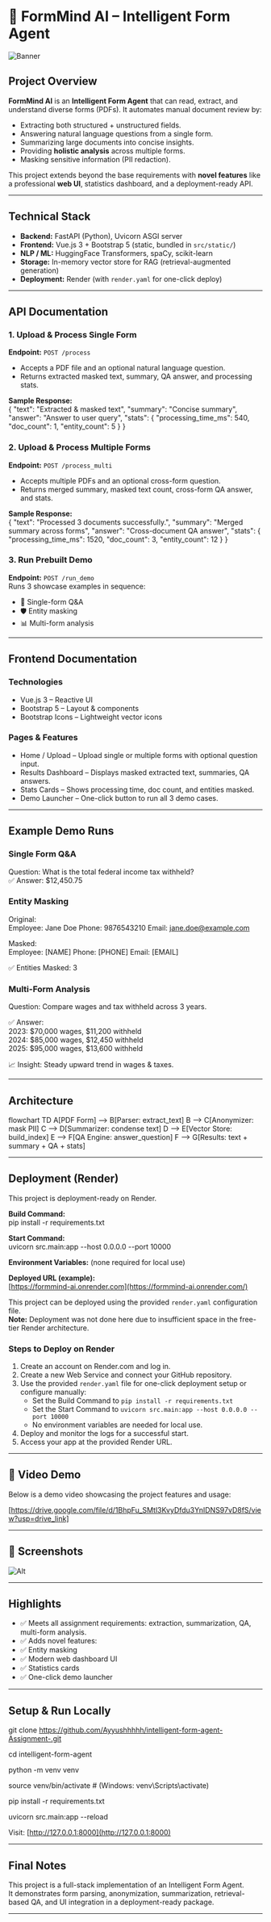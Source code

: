 # 🤖 FormMind AI – Intelligent Form Agent  

![Banner](img/p.png) 

##  Project Overview
**FormMind AI** is an **Intelligent Form Agent** that can read, extract, and understand diverse forms (PDFs). It automates manual document review by:  

- Extracting both structured + unstructured fields.  
- Answering natural language questions from a single form.  
- Summarizing large documents into concise insights.  
- Providing **holistic analysis** across multiple forms.  
- Masking sensitive information (PII redaction).  

This project extends beyond the base requirements with **novel features** like a professional **web UI**, statistics dashboard, and a deployment-ready API.

---

##  Technical Stack
- **Backend:** FastAPI (Python), Uvicorn ASGI server  
- **Frontend:** Vue.js 3 + Bootstrap 5 (static, bundled in `src/static/`)  
- **NLP / ML:** HuggingFace Transformers, spaCy, scikit-learn  
- **Storage:** In-memory vector store for RAG (retrieval-augmented generation)  
- **Deployment:** Render (with `render.yaml` for one-click deploy)  

---

##  API Documentation 

### **1. Upload & Process Single Form**
**Endpoint:** `POST /process`  
- Accepts a PDF file and an optional natural language question.  
- Returns extracted masked text, summary, QA answer, and processing stats.  

**Sample Response:**  
{
"text": "Extracted & masked text",
"summary": "Concise summary",
"answer": "Answer to user query",
"stats": {
"processing_time_ms": 540,
"doc_count": 1,
"entity_count": 5
}
}


### 2. Upload & Process Multiple Forms  
**Endpoint:** `POST /process_multi`  

- Accepts multiple PDFs and an optional cross-form question.  
- Returns merged summary, masked text count, cross-form QA answer, and stats.  

**Sample Response:**  
{
"text": "Processed 3 documents successfully.",
"summary": "Merged summary across forms",
"answer": "Cross-document QA answer",
"stats": {
"processing_time_ms": 1520,
"doc_count": 3,
"entity_count": 12
}
}


### 3. Run Prebuilt Demo  
**Endpoint:** `POST /run_demo`  
Runs 3 showcase examples in sequence:  

- 📝 Single-form Q&A  
- 🛡️ Entity masking  
- 📊 Multi-form analysis  

---

##  Frontend Documentation

### Technologies
- Vue.js 3 – Reactive UI  
- Bootstrap 5 – Layout & components  
- Bootstrap Icons – Lightweight vector icons  

### Pages & Features
- Home / Upload – Upload single or multiple forms with optional question input.  
- Results Dashboard – Displays masked extracted text, summaries, QA answers.  
- Stats Cards – Shows processing time, doc count, and entities masked.  
- Demo Launcher – One-click button to run all 3 demo cases.  

---

##  Example Demo Runs

###  Single Form Q&A  
Question: What is the total federal income tax withheld?  
✅ Answer: $12,450.75  

###  Entity Masking  
Original:  
Employee: Jane Doe
Phone: 9876543210
Email: jane.doe@example.com

Masked:  
Employee: [NAME]
Phone: [PHONE]
Email: [EMAIL]


✅ Entities Masked: 3  

### Multi-Form Analysis  
Question: Compare wages and tax withheld across 3 years.  

✅ Answer:  
2023: $70,000 wages, $11,200 withheld  
2024: $85,000 wages, $12,450 withheld  
2025: $95,000 wages, $13,600 withheld  

📈 Insight: Steady upward trend in wages & taxes.  

---

##  Architecture
flowchart TD
A[PDF Form] --> B[Parser: extract_text]
B --> C[Anonymizer: mask PII]
C --> D[Summarizer: condense text]
D --> E[Vector Store: build_index]
E --> F[QA Engine: answer_question]
F --> G[Results: text + summary + QA + stats]


---

##  Deployment (Render)

This project is deployment-ready on Render.

**Build Command:**  
pip install -r requirements.txt


**Start Command:**  
uvicorn src.main:app --host 0.0.0.0 --port 10000


**Environment Variables:** (none required for local use)

**Deployed URL (example):**  
[https://formmind-ai.onrender.com](https://formmind-ai.onrender.com/)

This project can be deployed using the provided `render.yaml` configuration file.  
**Note:** Deployment was not done here due to insufficient space in the free-tier Render architecture.

### Steps to Deploy on Render
1. Create an account on Render.com and log in.  
2. Create a new Web Service and connect your GitHub repository.  
3. Use the provided `render.yaml` file for one-click deployment setup or configure manually:
   - Set the Build Command to `pip install -r requirements.txt`  
   - Set the Start Command to `uvicorn src.main:app --host 0.0.0.0 --port 10000`  
   - No environment variables are needed for local use.  
4. Deploy and monitor the logs for a successful start.  
5. Access your app at the provided Render URL.

---

## 🎥 Video Demo
Below is a demo video showcasing the project features and usage:

[https://drive.google.com/file/d/1BhpFu_SMtl3KvyDfdu3YnIDNS97vD8fS/view?usp=drive_link]


---

## 📸 Screenshots
![Alt](img/r.png)

---

##  Highlights
- ✅ Meets all assignment requirements: extraction, summarization, QA, multi-form analysis.  
- ✅ Adds novel features:  
- ✅ Entity masking  
- ✅ Modern web dashboard UI  
- ✅ Statistics cards  
- ✅ One-click demo launcher  
  

---

##  Setup & Run Locally
git clone https://github.com/Ayyushhhhh/intelligent-form-agent-Assignment-.git

cd intelligent-form-agent

python -m venv venv

source venv/bin/activate # (Windows: venv\Scripts\activate)

pip install -r requirements.txt

uvicorn src.main:app --reload

Visit: [http://127.0.0.1:8000](http://127.0.0.1:8000)

---

##  Final Notes
This project is a full-stack implementation of an Intelligent Form Agent.  
It demonstrates form parsing, anonymization, summarization, retrieval-based QA, and UI integration in a deployment-ready package.

---
